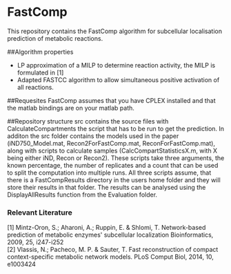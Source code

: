 # FastComp

This repository contains the FastComp algorithm for subcellular localisation prediction of metabolic reactions.

##Algorithm properties
* LP approximation of a MILP to determine reaction activity, the MILP is formulated in [1]
* Adapted FASTCC algorithm to allow simultaneous positive activation of all reactions.

##Requesites
FastComp assumes that you have CPLEX installed and that the matlab bindings are on your matlab path.

##Repository structure
src contains the source files with CalculateCompartments the script that has to be run to get the prediction.
In additon the src folder contains the models used in the paper (iND750_Model.mat, Recon2ForFastComp.mat, ReconForFastComp.mat), 
along with scripts to calculate samples (CalcCompartStatisticsX.m, with X being either iND, Recon or Recon2).
These scripts take three arguments, the known percentage, the number of replicates and a count that can be used to split the computation into multiple runs.
All three scripts assume, that there is a FastCompResults directory in the users home folder and they will store their results in that folder.
The results can be analysed using the DisplayAllResults function from the Evaluation folder.


### Relevant Literature
[1] Mintz-Oron, S.; Aharoni, A.; Ruppin, E. & Shlomi, T. Network-based prediction of metabolic enzymes' subcellular localization Bioinformatics, 2009, 25, i247-i252  
[2] Vlassis, N.; Pacheco, M. P. & Sauter, T. Fast reconstruction of compact context-specific metabolic network models. PLoS Comput Biol, 2014, 10, e1003424
